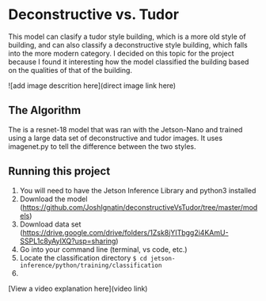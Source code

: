 # Deconstructive vs. Tudor

This model can clasify a tudor style building, which is a more old style of building, and can also classify a deconstructive style building, which falls into the more modern category. I decided on this topic for the project because I found it interesting how the model classified the building based on the qualities of that of the building.

![add image descrition here](direct image link here)

## The Algorithm

The is a resnet-18 model that was ran with the Jetson-Nano and trained using a large data set of deconstructive and tudor images. It uses imagenet.py to tell the difference between the two styles.

## Running this project

1. You will need to have the Jetson Inference Library and python3 installed
2. Download the model (https://github.com/JoshIgnatin/deconstructiveVsTudor/tree/master/models)
3. Download data set (https://drive.google.com/drive/folders/1Zsk8jYITbgg2i4KAmU-SSPL1c8yAyIXQ?usp=sharing)
4. Go into your command line (terminal, vs code, etc.)
5. Locate the classification directory
```$ cd jetson-inference/python/training/classification```
6.

[View a video explanation here](video link)
